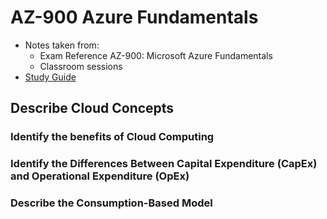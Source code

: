 # AZ-900 Azure Fundamentals

* Notes taken from:
  * Exam Reference AZ-900: Microsoft Azure Fundamentals
  * Classroom sessions
* [Study Guide](https://query.prod.cms.rt.microsoft.com/cms/api/am/binary/RE3WzVA)

## Describe Cloud Concepts

### Identify the benefits of Cloud Computing

### Identify the Differences Between Capital Expenditure (CapEx) and Operational Expenditure (OpEx)

### Describe the Consumption-Based Model